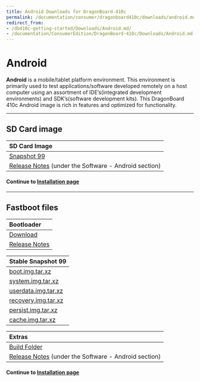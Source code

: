```yaml
---
title: Android Downloads for DragonBoard-410c
permalink: /documentation/consumer/dragonboard410c/downloads/android.md.html
redirect_from:
- /db410c-getting-started/Downloads/Android.md/
- /documentation/ConsumerEdition/DragonBoard-410c/Downloads/Android.md.html
---
```

# Android

**Android** is a mobile/tablet platform environment. This environment is primarily used to test applications/software developed remotely on a host computer using an assortment of IDE’s(integrated development environments) and SDK’s(software development kits). This DragonBoard 410c Android image is rich in features and optimized for functionality.

***

## SD Card image

| SD Card Image                                                                                                                           |
|:----------------------------------------------------------------------------------------------------------------------------------------|
| [Snapshot 99](http://builds.96boards.org/releases/dragonboard410c/qualcomm/android/16.03/dragonboard410c_sdcard_install_android-99.zip) |
| [Release Notes](https://developer.qualcomm.com/hardware/dragonboard-410c/tools) (under the Software - Android section)                  |

#### Continue to [Installation page](../installation/)

***

## Fastboot files

| Bootloader                                                                                                                              |
|:----------------------------------------------------------------------------------------------------------------------------------------|
| [Download](https://builds.96boards.org/releases/dragonboard410c/linaro/rescue/latest/dragonboard410c_bootloader_emmc_android-*.zip)     |
| [Release Notes](http://builds.96boards.org/releases/dragonboard410c/linaro/rescue/latest/)                                              |

| Stable Snapshot 99                                                                                                                      |
|:----------------------------------------------------------------------------------------------------------------------------------------|
| [boot.img.tar.xz](http://builds.96boards.org/releases/dragonboard410c/qualcomm/android/16.03/boot.img.tar.xz)                           |
| [system.img.tar.xz](http://builds.96boards.org/releases/dragonboard410c/qualcomm/android/16.03/system.img.tar.xz)                       |
| [userdata.img.tar.xz](http://builds.96boards.org/releases/dragonboard410c/qualcomm/android/16.03/userdata.img.tar.xz)                   |
| [recovery.img.tar.xz](http://builds.96boards.org/releases/dragonboard410c/qualcomm/android/16.03/recovery.img.tar.xz)                   |
| [persist.img.tar.xz](http://builds.96boards.org/releases/dragonboard410c/qualcomm/android/16.03/persist.img.tar.xz)                     |
| [cache.img.tar.xz](http://builds.96boards.org/releases/dragonboard410c/qualcomm/android/16.03/cache.img.tar.xz)                         |

| Extras                                                                                                                                  |
|:----------------------------------------------------------------------------------------------------------------------------------------|
| [Build Folder](http://builds.96boards.org/releases/dragonboard410c/qualcomm/android/16.03/)                                             |
| [Release Notes](https://developer.qualcomm.com/hardware/dragonboard-410c/tools) (under the Software - Android section)                  |


#### Continue to [Installation page](../installation/)
